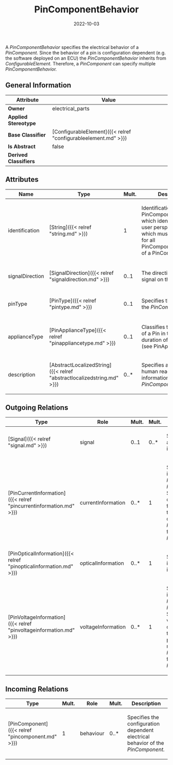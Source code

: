 ﻿---
title: PinComponentBehavior
toc: false
type: specs
date: "2022-10-03"
draft: false
specification: VEC
version: 2.0.1
documentType: "Recommendation"
elementType: Class
classes:
  - PinComponentBehavior
menu_name: vec-2.0.1
---
<p> A <i>PinComponentBehavior</i> specifies the electrical behavior of a <i>PinComponent.</i> Since the behavior of a pin is configuration dependent (e.g. the software deployed on an ECU) the <i>PinComponentBehavior </i>inherits from <i>ConfigurableElement.</i> Therefore, a <i>PinComponent</i> can specify multiple <i>PinComponentBehavior.</i>      </p>

## General Information

| Attribute               | Value |
|-------------------------|-------|
| **Owner**               | electrical_parts |
| **Applied Stereotype**  |   |
| **Base Classifier**     | [ConfigurableElement]({{< relref "configurableelement.md" >}})<br/>  |
| **Is Abstract**         | false |
| **Derived Classifiers** |   |

## Attributes
|  Name  |  Type  |  Mult.  |  Description  |  Owning Classifier  |
|--------|--------|---------|---------------|--------------|
|identification | [String]({{< relref "string.md" >}}) | 1 | <p> Identification of the PinComponentBehavior which identifies it from a user perspective, and which must be distinct for all PinComponentBehaviors of a PinComponent.      </p> | [PinComponentBehavior]({{< relref "pincomponentbehavior.md" >}}) |
|signalDirection | [SignalDirection]({{< relref "signaldirection.md" >}}) | 0..1 | <p>The direction of the signal on this pin. </p> | [PinComponentBehavior]({{< relref "pincomponentbehavior.md" >}}) |
|pinType | [PinType]({{< relref "pintype.md" >}}) | 0..1 | <p> Specifies the <i>PinType</i> of the <i>PinComponent</i>.      </p> | [PinComponentBehavior]({{< relref "pincomponentbehavior.md" >}}) |
|applianceType | [PinApplianceType]({{< relref "pinappliancetype.md" >}}) | 0..1 | <p> Classifies the appliance of a Pin in terms of the duration of the appliance (see PinApplianceType).      </p> | [PinComponentBehavior]({{< relref "pincomponentbehavior.md" >}}) |
|description | [AbstractLocalizedString]({{< relref "abstractlocalizedstring.md" >}}) | 0..* | <p> Specifies additional, human readable information about the <i>PinComponentBehaviour</i>.      </p> | [PinComponentBehavior]({{< relref "pincomponentbehavior.md" >}}) |

## Outgoing Relations
|    Type  |   Role   |   Mult.   |   Mult.   |   Description   |
|----------|----------|-----------|-----------|-----------------|
| [Signal]({{< relref "signal.md" >}}) | signal | 0..1 | 0..* | <p> Specifies the <i>Signal </i>associated with the pin in this behavior.      </p> |
| [PinCurrentInformation]({{< relref "pincurrentinformation.md" >}}) | currentInformation | 0..* | 1 | <p> Specifies the current information of the <i>PinComponent</i> in this <i>PinComponentBehavior</i>. Since the current values of a pin can be defined for different types and times it is possible to define multiple <i>PinCurrentInformations</i> for a <i>PinComponentBehavior</i>.      </p> |
| [PinOpticalInformation]({{< relref "pinopticalinformation.md" >}}) | opticalInformation | 0..* | 1 | <p> Specifies the optical information of the pin, if it has the type optical.      </p> |
| [PinVoltageInformation]({{< relref "pinvoltageinformation.md" >}}) | voltageInformation | 0..* | 1 | <p> Specifies the voltage information of the <i>PinComponent</i> in this <i>PinComponentBehavior</i>. Since the voltage values of a pin can be defined for different types and times it is possible to define multiple <i>PinVoltageInformations</i> for a <i>PinComponentBehavior</i>.      </p> |
##  Incoming Relations
|    Type  |   Mult.  |   Role    |   Mult.   |   Description  |
|----------|----------|-----------|-----------|----------------|
| [PinComponent]({{< relref "pincomponent.md" >}}) | 1 | behaviour | 0..* | <p> Specifies the configuration dependent electrical behavior of the<i> PinComponent.</i>      </p> |

